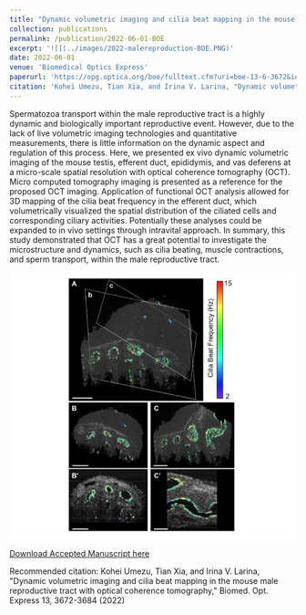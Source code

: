```yaml
---
title: "Dynamic volumetric imaging and cilia beat mapping in the mouse male reproductive tract with optical coherence tomography"
collection: publications
permalink: /publication/2022-06-01-BOE
excerpt: '![](../images/2022-malereproduction-BOE.PNG)'
date: 2022-06-01
venue: 'Biomedical Optics Express'
paperurl: 'https://opg.optica.org/boe/fulltext.cfm?uri=boe-13-6-3672&id=476330'
citation: 'Kohei Umezu, Tian Xia, and Irina V. Larina, "Dynamic volumetric imaging and cilia beat mapping in the mouse male reproductive tract with optical coherence tomography," Biomed. Opt. Express 13, 3672-3684 (2022)'
---
```

Spermatozoa transport within the male reproductive tract is a highly dynamic and biologically important reproductive event. However, due to the lack of live volumetric imaging technologies and quantitative measurements, there is little information on the dynamic aspect and regulation of this process. Here, we presented ex vivo dynamic volumetric imaging of the mouse testis, efferent duct, epididymis, and vas deferens at a micro-scale spatial resolution with optical coherence tomography (OCT). Micro computed tomography imaging is presented as a reference for the proposed OCT imaging. Application of functional OCT analysis allowed for 3D mapping of the cilia beat frequency in the efferent duct, which volumetrically visualized the spatial distribution of the ciliated cells and corresponding ciliary activities. Potentially these analyses could be expanded to in vivo settings through intravital approach. In summary, this study demonstrated that OCT has a great potential to investigate the microstructure and dynamics, such as cilia beating, muscle contractions, and sperm transport, within the male reproductive tract.

![](../images/2022-malereproduction-BOE.PNG)

[Download Accepted Manuscript here](https://opg.optica.org/boe/fulltext.cfm?uri=boe-13-6-3672&id=476330)

Recommended citation: Kohei Umezu, Tian Xia, and Irina V. Larina, "Dynamic volumetric imaging and cilia beat mapping in the mouse male reproductive tract with optical coherence tomography," Biomed. Opt. Express 13, 3672-3684 (2022)
